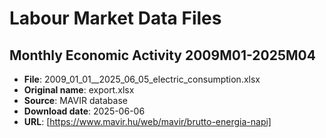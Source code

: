 # Labour Market Data Files

## Monthly Economic Activity 2009M01-2025M04

- **File**: 2009_01_01\_\_2025_06_05_electric_consumption.xlsx
- **Original name**: export.xlsx
- **Source**: MAVIR database
- **Download date**: 2025-06-06
- **URL**: [https://www.mavir.hu/web/mavir/brutto-energia-napi]
